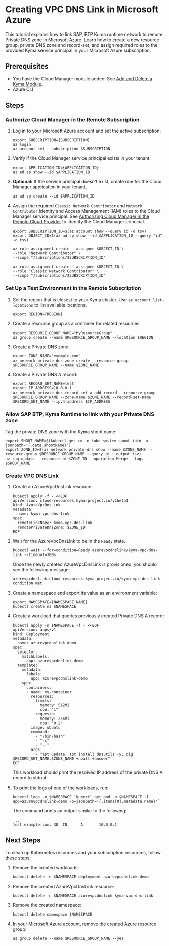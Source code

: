 # Creating VPC DNS Link in Microsoft Azure

This tutorial explains how to link SAP, BTP Kuma runtime network to remote Private DNS zone in Microsoft Azure. Learn how to create a new resource group, private DNS zone and record-set, and assign required roles to the provided Kyma service principal in your Microsoft Azure subscription.

## Prerequisites

* You have the Cloud Manager module added. See [Add and Delete a Kyma Module](https://help.sap.com/docs/btp/sap-business-technology-platform-internal/enable-and-disable-kyma-module?state=DRAFT&version=Internal#loio1b548e9ad4744b978b8b595288b0cb5c).
* Azure CLI

## Steps

### Authorize Cloud Manager in the Remote Subscription

1. Log in to your Microsoft Azure account and set the active subscription:

   ```shell
   export SUBSCRIPTION={SUBSCRIPTION}
   az login
   az account set --subscription $SUBSCRIPTION
   ```

2. Verify if the Cloud Manager service principal exists in your tenant.
   ```shell
   export APPLICATION_ID={APPLICATION_ID}
   az ad sp show --id $APPLICATION_ID
   ```
3. **Optional:** If the service principal doesn't exist, create one for the Cloud Manager application in your tenant.
   ```shell
   az ad sp create --id $APPLICATION_ID
   ```
4. Assign the required `Classic Network Contributor` and `Network Contributor` Identity and Access Management (IAM) roles to the Cloud Manager service principal. See [Authorizing Cloud Manager in the Remote Cloud Provider](../00-31-vpc-peering-authorization.md#microsoft-azure) to identify the Cloud Manager principal.
    ```shell
    export SUBSCRIPTION_ID=$(az account show --query id -o tsv)
    export OBJECT_ID=$(az ad sp show --id $APPLICATION_ID --query "id" -o tsv)
    
    az role assignment create --assignee $OBJECT_ID \
    --role "Network Contributor" \
    --scope "/subscriptions/$SUBSCRIPTION_ID"
   
    az role assignment create --assignee $OBJECT_ID \
    --role "Classic Network Contributor" \
    --scope "/subscriptions/$SUBSCRIPTION_ID"

### Set Up a Test Environment in the Remote Subscription

1. Set the region that is closest to your Kyma cluster. Use `az account list-locations` to list available locations.

   ```shell
   export REGION={REGION}
   ```

2. Create a resource group as a container for related resources:

   ```shell
   export RESOURCE_GROUP_NAME="MyResourceGroup"
   az group create --name $RESOURCE_GROUP_NAME --location $REGION
   ```

3. Create a Private DNS zone:

   ```shell
   export ZONE_NAME="example.com"
   az network private-dns zone create --resource-group $RESOURCE_GROUP_NAME --name $ZONE_NAME
   ```

4. Create a Private DNS A record:

   ```shell
   export RECORD_SET_NAME=test
   export IP_ADDRESS=10.0.0.1
   az network private-dns record-set a add-record --resource-group $RESOURCE_GROUP_NAME --zone-name $ZONE_NAME --record-set-name $RECORD_SET_NAME --ipv4-address $IP_ADDRESS
   ```

### Allow SAP BTP, Kyma Runtime to link with your Private DNS zone

Tag the private DNS zone with the Kyma shoot name:

   ```shell
   export SHOOT_NAME=$(kubectl get cm -n kube-system shoot-info -o jsonpath='{.data.shootName}') 
   export ZONE_ID=$(az network private-dns show --name $ZONE_NAME --resource-group $RESOURCE_GROUP_NAME --query id --output tsv)
   az tag update --resource-id $ZONE_ID --operation Merge --tags $SHOOT_NAME
   ```

### Create VPC DNS Link

1. Create an AzureVpcDnsLink resource:

   ```shell
   kubectl apply -f - <<EOF
   apiVersion: cloud-resources.kyma-project.io/v1beta1
   kind: AzureVpcDnsLink
   metadata:
     name: kyma-vpc-dns-link
   spec:
     remoteLinkName: kyma-vpc-dns-link
     remotePrivateDnsZone: $ZONE_ID
   EOF
   ```

2. Wait for the AzureVpcDnsLink to be in the `Ready` state.

   ```shell
   kubectl wait --for=condition=Ready azurevpcdnslink/kyma-vpc-dns-link --timeout=300s
   ```

   Once the newly created AzureVpcDnsLink is provisioned, you should see the following message:

   ```console
   azurevpcdnslink.cloud-resources.kyma-project.io/kyma-vpc-dns-link condition met
   ```

3. Create a namespace and export its value as an environment variable:

   ```shell
   export NAMESPACE={NAMESPACE_NAME}
   kubectl create ns $NAMESPACE
   ```

4. Create a workload that queries previously created Private DNS A record:

   ```shell
   kubectl apply -n $NAMESPACE -f - <<EOF
   apiVersion: apps/v1
   kind: Deployment
   metadata:
     name: azurevpcdnslink-demo
   spec:
     selector:
       matchLabels:
         app: azurevpcdnslink-demo
     template:
       metadata:
         labels:
           app: azurevpcdnslink-demo
       spec:
         containers:
         - name: my-container
           resources:
             limits:
               memory: 512Mi
               cpu: "1"
             requests:
               memory: 256Mi
               cpu: "0.2"
           image: ubuntu
           command:
             - "/bin/bash"
             - "-c"
             - "--"
           args:
             - "apt update; apt install dnsutils -y; dig $RECORD_SET_NAME.$ZONE_NAME +noall +answer"
   EOF
   ```

   This workload should print the resolved IP address of the private DNS A record to stdout.

5. To print the logs of one of the workloads, run:

   ```shell
   kubectl logs -n $NAMESPACE `kubectl get pod -n $NAMESPACE -l app=azurevpcdnslink-demo -o=jsonpath='{.items[0].metadata.name}'`
   ```

   The command prints an output similar to the following:

   ```console
   ...
   test.example.com. 30  IN      A       10.0.0.1
   ```

## Next Steps

To clean up Kubernetes resources and your subscription resources, follow these steps:

1. Remove the created workloads:

   ```shell
   kubectl delete -n $NAMESPACE deployment azurevpcdnslink-demo
   ```

2. Remove the created AzureVpcDnsLink resource:

    ```shell
    kubectl delete -n $NAMESPACE azurevpcdnslink kyma-vpc-dns-link
    ```

3. Remove the created namespace:

    ```shell
    kubectl delete namespace $NAMESPACE
    ```

4. In your Microsoft Azure account, remove the created Azure resource group:

    ```shell
    az group delete --name $RESOURCE_GROUP_NAME --yes
    ```

